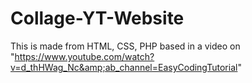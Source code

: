 # Collage-YT-Website
This is made from HTML, CSS, PHP based in a video on "https://www.youtube.com/watch?v=d_thHWag_Nc&amp;ab_channel=EasyCodingTutorial"

